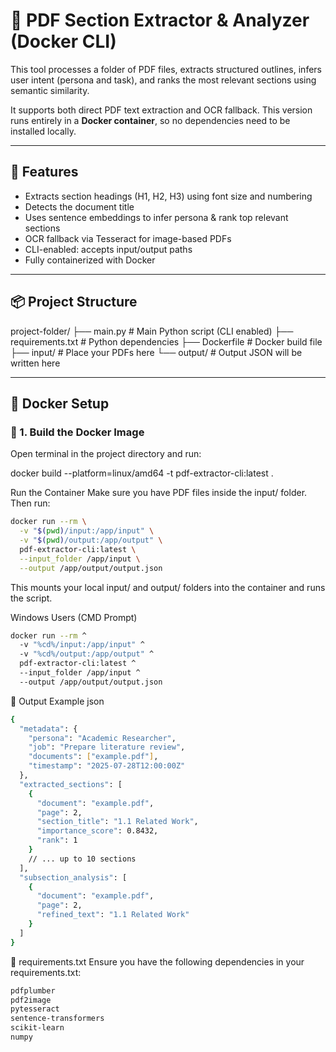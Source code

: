 # 📘 PDF Section Extractor & Analyzer (Docker CLI)

This tool processes a folder of PDF files, extracts structured outlines, infers user intent (persona and task), and ranks the most relevant sections using semantic similarity.

It supports both direct PDF text extraction and OCR fallback. This version runs entirely in a **Docker container**, so no dependencies need to be installed locally.

---

## 🚀 Features

- Extracts section headings (H1, H2, H3) using font size and numbering
- Detects the document title
- Uses sentence embeddings to infer persona & rank top relevant sections
- OCR fallback via Tesseract for image-based PDFs
- CLI-enabled: accepts input/output paths
- Fully containerized with Docker

---

## 📦 Project Structure

project-folder/
├── main.py # Main Python script (CLI enabled)
├── requirements.txt # Python dependencies
├── Dockerfile # Docker build file
├── input/ # Place your PDFs here
└── output/ # Output JSON will be written here


---

## 🐳 Docker Setup

### 🔹 1. Build the Docker Image

Open terminal in the project directory and run:


docker build --platform=linux/amd64 -t pdf-extractor-cli:latest .


Run the Container
Make sure you have PDF files inside the input/ folder. Then run:

```bash
docker run --rm \
  -v "$(pwd)/input:/app/input" \
  -v "$(pwd)/output:/app/output" \
  pdf-extractor-cli:latest \
  --input_folder /app/input \
  --output /app/output/output.json
  ```
This mounts your local input/ and output/ folders into the container and runs the script.

Windows Users (CMD Prompt)
```bash
docker run --rm ^
  -v "%cd%/input:/app/input" ^
  -v "%cd%/output:/app/output" ^
  pdf-extractor-cli:latest ^
  --input_folder /app/input ^
  --output /app/output/output.json
  ```
📝 Output Example
json
```bash
{
  "metadata": {
    "persona": "Academic Researcher",
    "job": "Prepare literature review",
    "documents": ["example.pdf"],
    "timestamp": "2025-07-28T12:00:00Z"
  },
  "extracted_sections": [
    {
      "document": "example.pdf",
      "page": 2,
      "section_title": "1.1 Related Work",
      "importance_score": 0.8432,
      "rank": 1
    }
    // ... up to 10 sections
  ],
  "subsection_analysis": [
    {
      "document": "example.pdf",
      "page": 2,
      "refined_text": "1.1 Related Work"
    }
  ]
}
```
📜 requirements.txt
Ensure you have the following dependencies in your requirements.txt:

```bash
pdfplumber
pdf2image
pytesseract
sentence-transformers
scikit-learn
numpy
```